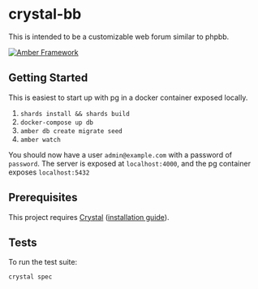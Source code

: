 # crystal-bb

This is intended to be a customizable web forum similar to phpbb.

[![Amber Framework](https://img.shields.io/badge/using-amber_framework-orange.svg)](https://amberframework.org)

## Getting Started

This is easiest to start up with pg in a docker container exposed locally.

1. `shards install && shards build`
2. `docker-compose up db`
3. `amber db create migrate seed`
4. `amber watch`

You should now have a user `admin@example.com` with a password of `password`.  The server is exposed at `localhost:4000`, and the pg container exposes `localhost:5432`

## Prerequisites

This project requires [Crystal](https://crystal-lang.org/) ([installation guide](https://crystal-lang.org/docs/installation/)).

## Tests

To run the test suite:

```
crystal spec
```
